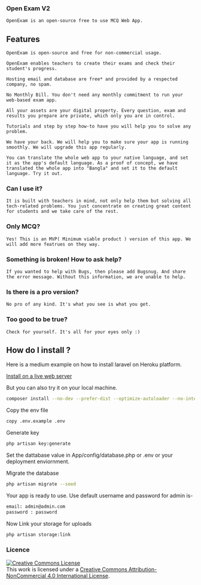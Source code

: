 ### Open Exam V2
    
    OpenExam is an open-source free to use MCQ Web App.


## Features
    
    OpenExam is open-source and free for non-commercial usage.

    OpenExam enables teachers to create their exams and check their student's progress.

    Hosting email and database are free* and provided by a respected company, no spam.

    No Monthly Bill. You don't need any monthly commitment to run your web-based exam app.

    All your assets are your digital property. Every question, exam and results you prepare are private, which only you are in control.

    Tutorials and step by step how-to have you will help you to solve any problem.

    We have your back. We will help you to make sure your app is running smoothly. We will upgrade this app regularly.

    You can translate the whole web app to your native language, and set it as the app's default language. As a proof of concept, we have translated the whole app into "Bangla" and set it to the default language. Try it out.

 ### Can I use it?

    It is built with teachers in mind, not only help them but solving all tech-related problems. You just concentrate on creating great content for students and we take care of the rest.

 ### Only MCQ?

    Yes! This is an MVP( Minimum viable product ) version of this app. We will add more featrues on they way.

 ### Something is broken! How to ask help?
    
    If you wanted to help with Bugs, then please add Bugsnug. And share the error message. Without this information, we are unable to help.

 ### Is there is a pro version?
    
    No pro of any kind. It's what you see is what you get.

 ### Too good to be true?
    
    Check for yourself. It's all for your eyes only :)

## How do I install ?

Here is a medium example on how to install laravel on Heroku platform.

[Install on a live web server](https://debjit012.medium.com/how-did-i-host-my-blood-donation-diary-app-on-heroku-for-free-be03f8f4e1c9)

But you can also try it on your local machine.

```bash
composer install --no-dev --prefer-dist --optimize-autoloader --no-interaction
```

Copy the env file 

```bash
copy .env.example .env
```
Generate key 

```bash
php artisan key:generate
```
Set the dattabase value in App/config/database.php or .env or your deployment enviornment.

Migrate the database

```bash
php artisan migrate --seed
```
Your app is ready to use. Use default username and password for admin is-

```bash
email: admin@admin.com
password : password
```
Now Link your storage for uploads
```bash
php artisan storage:link
```


### Licence
<a rel="license" href="http://creativecommons.org/licenses/by-nc/4.0/"><img alt="Creative Commons License" style="border-width:0" src="https://i.creativecommons.org/l/by-nc/4.0/88x31.png" /></a><br />This work is licensed under a <a rel="license" href="http://creativecommons.org/licenses/by-nc/4.0/">Creative Commons Attribution-NonCommercial 4.0 International License</a>.
